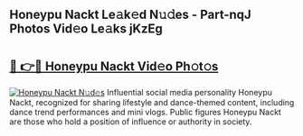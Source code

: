 ## Honeypu Nackt Le𝚊k𝚎d N𝚞𝚍es - Part-nqJ Photos Vid𝚎o Le𝚊ks jKzEg

# <h2><a href="http://fb943n.evod.top/?m=Honeypu+Nackt">🔗 👉🔴 Honeypu Nackt Vid𝚎o Ph𝚘t𝚘s</a></h2>

[![Honeypu Nackt N𝚞d𝚎s](https://i.imgur.com/8V9OHl7.gif)](http://fb943n.evod.top/?m=Honeypu+Nackt)
Influential social media personality Honeypu Nackt, recognized for sharing lifestyle and dance-themed content, including dance trend performances and mini vlogs. Public figures Honeypu Nackt are those who hold a position of influence or authority in society. 
